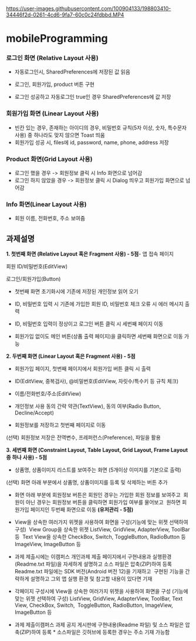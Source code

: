 

https://user-images.githubusercontent.com/100904133/198803410-34446f2d-0261-4cd6-9fa7-60c0c24fdbbd.MP4

# mobileProgramming
### 로그인 화면 (Relative Layout 사용)

- 자동로그인시, SharedPreferences에 저장된 값 읽음
- 로그인, 회원가입, product 버튼 구현

- 로그인 성공하고 자동로그인 true인 경우 SharedPreferences에 값 저장

### 회원가입 화면 (Linear Layout 사용)
- 빈칸 있는 경우, 존재하는 아이디의 경우, 비밀번호 규칙(5자 이상, 숫자, 특수문자 사용) 중 하나라도 맞지 않으면 Toast 띄움
- 회원가입 성공 시, files에 id, password, name, phone, address 저장

### Product 화면(Grid Layout 사용)
- 로그인 했을 경우 -> 회원정보 클릭 시 Info 화면으로 넘어감
- 로그인 하지 않았을 경우 -> 회원정보 클릭 시 Dialog 띄우고 회원가입 화면으로 넘어감

### Info 화면(Linear Layout 사용)
- 회원 이름, 전화번호, 주소 보여줌


## 과제설명
**1. 첫번째 화면 (Relative Layout 혹은 Fragment 사용) - 5점**- 
앱 접속 페이지

회원 ID/비밀번호(EditView)

로그인/회원가입(Button)

- 첫번째 화면 초기화시에 기존에 저장된 개인정보 읽어 오기

- ID, 비밀번호 입력 시 기존에 가입한 회원 ID, 비밀번호 체크 오류 시 에러 메시지 출력

- ID, 비밀번호 입력이 정상이고 로그인 버튼 클릭 시 세번째 페이지 이동

- 회원가입 없이도 메인 버튼(상품 출력 페이지)을 클릭하면 세번째 화면으로 이동 가능

**2. 두번째 화면 (Linear Layout 혹은 Fragment 사용) - 5점**

- 회원가입 페이지, 첫번째 페이지에서 회원가입 버튼 클릭 시 출력

- ID(EditView, 중복검사), @비밀번호(EditView, 자릿수/특수키 등 규칙 체크)

- 이름/전화번호/주소(EditView)

- 개인정보 사용 동의 간략 약관(TextView), 동의 여부(Radio Button, Decline/Accept)

- 회원정보를 저장하고 첫번째 페이지로 이동   

(선택) 회원정보 저장은 전역변수, 프레퍼런스(Preference), 파일을 활용

**3. 세번째 화면 (Constraint Layout, Table Layout, Grid Layout, Frame Layout 중 하나 사용) - 5점**

- 상품명, 상품이미지 리스트를 보여주는 화면 (5개이상 이미지를 기본으로 출력)  

(선택) 화면 아래 부분에서 상품명, 상품이미지를 등록 및 삭제하는 버튼 추가

- 화면 아래 부분에 회원정보 버튼은 회원인 경우는 가입한 회원 정보를 보여주고  회원이 아닌 경우는 회원정보 버튼을 클릭하면 회원가입 여부를 물어보고  원하면 회원가입 페이지인 두번째 화면으로 이동 **(유저관리 - 5점)**

- View을 상속한 여러가지 위젯을 사용하여 화면을 구성(기능에 맞는 위젯 선택하여 구성)  View Group을 상속한 위젯 ListView, GridView, AdapterView, ToolBar 등  Text View을 상속한 CheckBox, Switch, ToggleButton, RadioButton 등  ImageView, ImageButton 등

- 과제 제출시에는 이캠퍼스 개인과제 제출 페이지에서 구현내용과 실행환경(Readme.txt 파일)을 자세하게 설명하고 소스 파일은 압축(ZIP)하여 등록Readme.txt 파일에는 SDK 버전(Android 버전 12)을 기재하고  구현된 기능을 간략하게 설명하고 그외 앱 실행 환경 및 참고할 내용이 있다면 기재
- 각페이지 구성시에 View을 상속한 여러가지 위젯을 사용하여 화면을 구성 (기능에 맞는 위젯 선택하여 구성) ListView, GridView, AdapterView, ToolBar, Text View, CheckBox, Switch,  ToggleButton, RadioButton, ImageView, ImageButton 등
- 과제 제출이캠퍼스 과제 공지 게시판에 구현내용(Readme 파일) 및 소스 파일은 압축(ZIP)하여 등록 * 소스파일은 깃허브에 등록한 경우는 주소 기재 가능함
